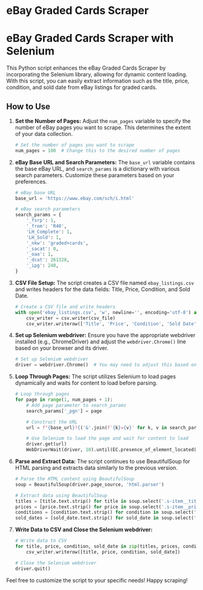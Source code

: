 # eBay Graded Cards Scraper

# eBay Graded Cards Scraper with Selenium

This Python script enhances the eBay Graded Cards Scraper by incorporating the Selenium library, allowing for dynamic content loading. With this script, you can easily extract information such as the title, price, condition, and sold date from eBay listings for graded cards.

## How to Use

1. **Set the Number of Pages:** Adjust the `num_pages` variable to specify the number of eBay pages you want to scrape. This determines the extent of your data collection.

    ```python
    # Set the number of pages you want to scrape
    num_pages = 100  # Change this to the desired number of pages
    ```

2. **eBay Base URL and Search Parameters:** The `base_url` variable contains the base eBay URL, and `search_params` is a dictionary with various search parameters. Customize these parameters based on your preferences.

    ```python
    # eBay base URL
    base_url = 'https://www.ebay.com/sch/i.html'
    
    # eBay search parameters
    search_params = {
        '_fsrp': 1,
        '_from': 'R40',
        'LH_Complete': 1,
        'LH_Sold': 1,
        '_nkw': 'graded+cards',
        '_sacat': 0,
        '_oaa': 1,
        '_dcat': 261328,
        '_ipg': 240,
    }
    ```

3. **CSV File Setup:** The script creates a CSV file named `ebay_listings.csv` and writes headers for the data fields: Title, Price, Condition, and Sold Date.

    ```python
    # Create a CSV file and write headers
    with open('ebay_listings.csv', 'w', newline='', encoding='utf-8') as csv_file:
        csv_writer = csv.writer(csv_file)
        csv_writer.writerow(['Title', 'Price', 'Condition', 'Sold Date'])
    ```

4. **Set up Selenium webdriver:** Ensure you have the appropriate webdriver installed (e.g., ChromeDriver) and adjust the `webdriver.Chrome()` line based on your browser and its driver.

    ```python
    # Set up Selenium webdriver
    driver = webdriver.Chrome()  # You may need to adjust this based on your browser and its driver
    ```

5. **Loop Through Pages:** The script utilizes Selenium to load pages dynamically and waits for content to load before parsing.

    ```python
    # Loop through pages
    for page in range(1, num_pages + 1):
        # Add page parameter to search_params
        search_params['_pgn'] = page

        # Construct the URL
        url = f"{base_url}?{('&'.join(f'{k}={v}' for k, v in search_params.items()))}"

        # Use Selenium to load the page and wait for content to load
        driver.get(url)
        WebDriverWait(driver, 10).until(EC.presence_of_element_located((By.CLASS_NAME, 's-item__title')))
    ```

6. **Parse and Extract Data:** The script continues to use BeautifulSoup for HTML parsing and extracts data similarly to the previous version.

    ```python
    # Parse the HTML content using BeautifulSoup
    soup = BeautifulSoup(driver.page_source, 'html.parser')

    # Extract data using BeautifulSoup
    titles = [title.text.strip() for title in soup.select('.s-item__title')]
    prices = [price.text.strip() for price in soup.select('.s-item__price')]
    conditions = [condition.text.strip() for condition in soup.select('.SECONDARY_INFO')]
    sold_dates = [sold_date.text.strip() for sold_date in soup.select('.s-item__title--tag')]
    ```

7. **Write Data to CSV and Close the Selenium webdriver:**
    ```python
    # Write data to CSV
    for title, price, condition, sold_date in zip(titles, prices, conditions, sold_dates):
        csv_writer.writerow([title, price, condition, sold_date])

    # Close the Selenium webdriver
    driver.quit()
    ```

Feel free to customize the script to your specific needs! Happy scraping!

